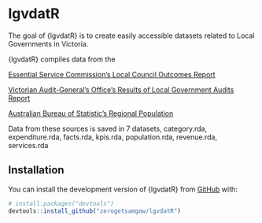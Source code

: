 
<!-- README.md is generated from README.Rmd. Please edit that file -->

# lgvdatR

<!-- badges: start -->
<!-- badges: end -->

The goal of {lgvdatR} is to create easily accessible datasets related to
Local Governments in Victoria.

{lgvdatR} compiles data from the

[Essential Service Commission’s Local Council Outcomes
Report](https://www.esc.vic.gov.au/local-government/rate-capping-outcomes-reports/local-council-outcomes-report-2023)

[Victorian Audit-General’s Office’s Results of Local Government Audits
Report](https://www.audit.vic.gov.au/report/results-2022-23-audits-local-government)

[Australian Bureau of Statistic’s Regional
Population](https://www.abs.gov.au/statistics/people/population/regional-population/latest-release)

Data from these sources is saved in 7 datasets, category.rda,
expenditure.rda, facts.rda, kpis.rda, population.rda, revenue.rda,
services.rda

## Installation

You can install the development version of {lgvdatR} from
[GitHub](www.github.com/zerogetsamgow) with:

``` r
# install.packages("devtools")
devtools::install_github("zerogetsamgow/lgvdatR")
```
